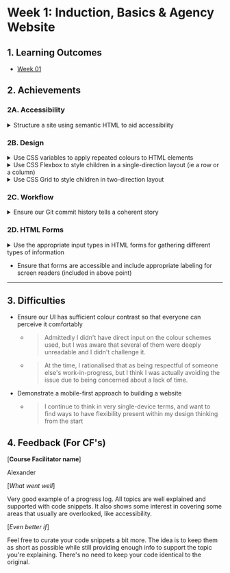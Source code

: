 # Week 1: Induction, Basics & Agency Website

## 1. Learning Outcomes

- [Week 01](https://learn.foundersandcoders.com/course/syllabus/developer/week01-project01-basics/learning-outcomes/)

## 2. Achievements

### 2A. Accessibility

<details><summary>Structure a site using semantic HTML to aid accessibility</summary>

---

![Example 1](../images/week01/week1-1.jpg)

![Example 2](../images/week01/week1-2.jpg)

![Example 3](../images/week01/week1-3.jpg)

---

</details>

### 2B. Design

<details><summary>Use CSS variables to apply repeated colours to HTML elements</summary>

---

> Centre of our idea from the start. We also used JS to dynamically change the values assigned to the CSS variables, in an attempt to create colour schemes that reflected the planet chosen by the user.

#### style.css

```CSS
    :root {
        --color-1: #000000;
        --color-2: #ffff;
        --color-3: #6b6969;
    }

    body {
        font-family: Arial, Helvetica, sans-serif;
        color: var(--color-2);
        background-color: var(--color-1);
    }
```

---

</details>

<details><summary>Use CSS Flexbox to style children in a single-direction layout (ie a row or a column)</summary>

---

> para

---

</details>

<details><summary>Use CSS Grid to style children in two-direction layout</summary>

---

> para

---

</details>

### 2C. Workflow

<details><summary>Ensure our Git commit history tells a coherent story</summary>

---

> I think I was pretty good at annotating my commit messages & supporting my team in developing coherent git practices

---

</details>

### 2D. HTML Forms

<details><summary>Use the appropriate input types in HTML forms for gathering different types of information</summary>

---

> Quite chuffed with this

```html
<form action="submit">
  <div class="formContainer">
    <fieldset id="formName">
      <legend>Your Details</legend>

      <label for="name1">Name 1</label>
      <input type="text" id="name1" name="name1" />

      <label for="name2">Name 2</label>
      <input type="text" id="name2" name="name2" />

      <label for="email">Email</label>
      <input type="email" id="email" />
    </fieldset>

    <fieldset id="formMessage">
      <legend>Message</legend>

      <textarea
        name="message"
        rows="10"
        cols="30"
        placeholder="Share your thoughts!"
      >
      </textarea>
    </fieldset>

    <fieldset id="formTrip">
      <legend>Getaway</legend>

      <label for="birthday">Date of Birth</label>
      <input type="date" id="birthday" name="birthday" />

      <label for="age1">Age Now</label>
      <output id="age1" for="birthday"></output>

      <label for="planetsList">Destination</label>
      <input id="planetsForm" list="planetsList" />
      <datalist id="planetsList">
        <option value="The Sun"></option>
        <option value="Mercury"></option>
        <option value="Venus"></option>
        <option value="Earth"></option>
        <option value="Mars"></option>
        <option value="Jupiter"></option>
        <option value="Saturn"></option>
        <option value="Neptune"></option>
        <option value="Uranus"></option>
      </datalist>

      <label for="travelTime">Journey Time in Years</label>
      <output id="travelTime"></output>

      <label for="age2">Age on Arrival</label>
      <output id="age2"></output>

      <label for="age3">Age on Return</label>
      <output id="age3"></output>
    </fieldset>
  </div>

  <div id="form3-1">
    <button>Book Your Getaway</button>
  </div>
</form>
```

---

</details>

- Ensure that forms are accessible and include appropriate labeling for screen readers (included in above point)

---

## 3. Difficulties

- Ensure our UI has sufficient colour contrast so that everyone can perceive it comfortably
  - > Admittedly I didn't have direct input on the colour schemes used, but I was aware that several of them were deeply unreadable and I didn't challenge it.
  - > At the time, I rationalised that as being respectful of someone else's work-in-progress, but I think I was actually avoiding the issue due to being concerned about a lack of time.
- Demonstrate a mobile-first approach to building a website
  - > I continue to think in very single-device terms, and want to find ways to have flexibility present within my design thinking from the start

## 4. Feedback (For CF's)

[**Course Facilitator name**]

Alexander

[*What went well*]

Very good example of a progress log. All topics are well explained and supported with code snippets. It also shows some interest in covering some areas that usually are overlooked, like accessibility.

[*Even better if*]

Feel free to curate your code snippets a bit more. The idea is to keep them as short as possible while still providing enough info to support the topic you're explaining. There's no need to keep your code identical to the original.
